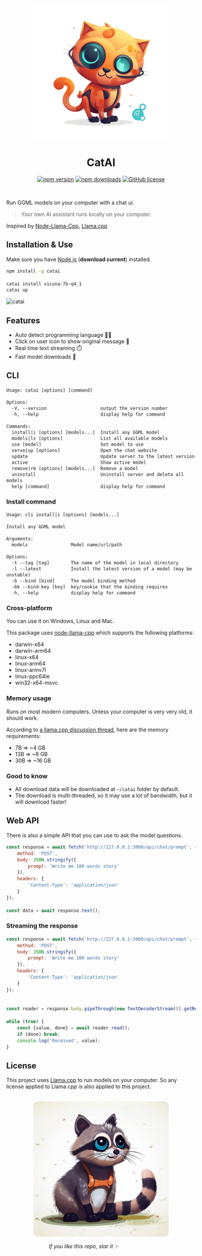 <div align="center">
    <img alt="CatAI Logo" src="docs/demo/logo.png" width="360px"/>
    <h1>CatAI</h1>
</div>

<div align="center">

[![npm version](https://badge.fury.io/js/catai.svg)](https://badge.fury.io/js/catai)
[![npm downloads](https://img.shields.io/npm/dt/catai.svg)](https://www.npmjs.com/package/catai)
[![GitHub license](https://img.shields.io/github/license/ido-pluto/catai)](./LICENSE)

</div>
<br />

Run GGML models on your computer with a chat ui.

> Your own AI assistant runs locally on your computer.

Inspired
by [Node-Llama-Cpp](https://github.com/withcatai/node-llama-cpp), [Llama.cpp](https://github.com/ggerganov/llama.cpp)

## Installation & Use

Make sure you have [Node.js](https://nodejs.org/en/) (**download current**) installed.

```bash
npm install -g catai

catai install vicuna-7b-q4_1
catai up
```

![catai](https://github.com/ido-pluto/catai/blob/main/demo/chat.gif)

## Features
- Auto detect programming language 🧑‍💻
- Click on user icon to show original message 💬
- Real time text streaming ⏱️
- Fast model downloads 🚀

## CLI

```
Usage: catai [options] [command]

Options:
  -V, --version                    output the version number
  -h, --help                       display help for command

Commands:
  install|i [options] [models...]  Install any GGML model
  models|ls [options]              List all available models
  use [model]                      Set model to use
  serve|up [options]               Open the chat website
  update                           Update server to the latest version
  active                           Show active model
  remove|rm [options] [models...]  Remove a model
  uninstall                        Uninstall server and delete all models
  help [command]                   display help for command
```

### Install command

```
Usage: cli install|i [options] [models...]

Install any GGML model

Arguments:
  models                Model name/url/path

Options:
  -t --tag [tag]        The name of the model in local directory
  -l --latest           Install the latest version of a model (may be unstable)
  -b --bind [bind]      The model binding method
  -bk --bind-key [key]  key/cookie that the binding requires
  -h, --help            display help for command
```

### Cross-platform

You can use it on Windows, Linux and Mac.

This package uses [node-llama-cpp](https://github.com/withcatai/node-llama-cpp) which supports the following platforms:

- darwin-x64
- darwin-arm64
- linux-x64
- linux-arm64
- linux-armv7l
- linux-ppc64le
- win32-x64-msvc

### Memory usage
Runs on most modern computers. Unless your computer is very very old, it should work.

According to [a llama.cpp discussion thread](https://github.com/ggerganov/llama.cpp/issues/13), here are the memory requirements:

- 7B => ~4 GB
- 13B => ~8 GB
- 30B => ~16 GB

### Good to know
- All download data will be downloaded at `~/catai` folder by default.
- The download is multi-threaded, so it may use a lot of bandwidth, but it will download faster!

## Web API

There is also a simple API that you can use to ask the model questions.

```js
const response = await fetch('http://127.0.0.1:3000/api/chat/prompt', {
    method: 'POST',
    body: JSON.stringify({
        prompt: 'Write me 100 words story'
    }),
    headers: {
        'Content-Type': 'application/json'
    }
});

const data = await response.text();
```

### Streaming the response

```js
const response = await fetch('http://127.0.0.1:3000/api/chat/prompt', {
    method: 'POST',
    body: JSON.stringify({
        prompt: 'Write me 100 words story'
    }),
    headers: {
        'Content-Type': 'application/json'
    }
});


const reader = response.body.pipeThrough(new TextDecoderStream()).getReader();

while (true) {
    const {value, done} = await reader.read();
    if (done) break;
    console.log('Received', value);
}
```

## License

This project uses [Llama.cpp](https://github.com/ggerganov/llama.cpp) to run models on your computer.
So any license applied to Llama.cpp is also applied to this project.


<br />

<div align="center" width="360">
    <img alt="Star please" src="docs/demo/star.please.png" style="border-radius: 12px" width="360px" margin="auto" />
    <br/>
    <p align="right">
        <i>If you like this repo, star it ✨</i>&nbsp;&nbsp;&nbsp;&nbsp;&nbsp;&nbsp;&nbsp;&nbsp;&nbsp;&nbsp;&nbsp;&nbsp;&nbsp;&nbsp;&nbsp;&nbsp;&nbsp;&nbsp;&nbsp;&nbsp;&nbsp;&nbsp;&nbsp;&nbsp;&nbsp;&nbsp;&nbsp;&nbsp;&nbsp;&nbsp;&nbsp;&nbsp;&nbsp;&nbsp;&nbsp;&nbsp;&nbsp;&nbsp;&nbsp;&nbsp;&nbsp;&nbsp;&nbsp;&nbsp;&nbsp;&nbsp;&nbsp;&nbsp;&nbsp;&nbsp;&nbsp;&nbsp;
    </p>
</div>
